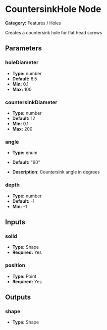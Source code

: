 
# CountersinkHole Node

**Category:** Features / Holes

Creates a countersink hole for flat head screws

## Parameters


### holeDiameter
- **Type:** number
- **Default:** 6.5
- **Min:** 0.1
- **Max:** 100



### countersinkDiameter
- **Type:** number
- **Default:** 12
- **Min:** 0.1
- **Max:** 200



### angle
- **Type:** enum
- **Default:** "90"


- **Description:** Countersink angle in degrees


### depth
- **Type:** number
- **Default:** -1
- **Min:** -1




## Inputs


### solid
- **Type:** Shape
- **Required:** Yes



### position
- **Type:** Point
- **Required:** Yes



## Outputs


### shape
- **Type:** Shape




